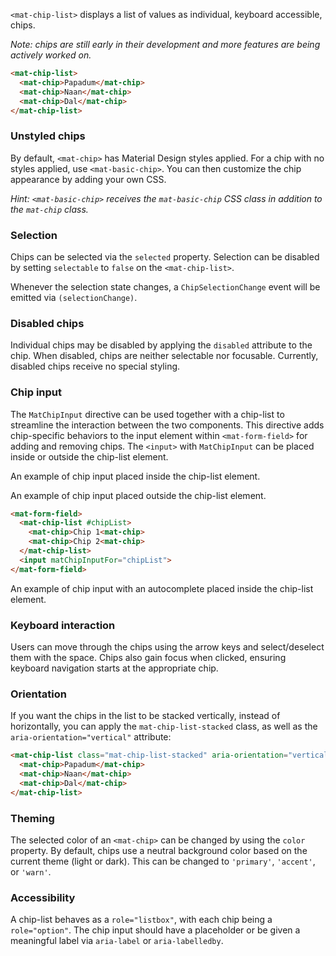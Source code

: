 `<mat-chip-list>` displays a list of values as individual, keyboard accessible, chips.

<!-- example(chips-overview) -->

_Note: chips are still early in their development and more features are being actively worked on._

```html
<mat-chip-list>
  <mat-chip>Papadum</mat-chip>
  <mat-chip>Naan</mat-chip>
  <mat-chip>Dal</mat-chip>
</mat-chip-list>
```

### Unstyled chips
By default, `<mat-chip>` has Material Design styles applied. For a chip with no styles applied,
use `<mat-basic-chip>`. You can then customize the chip appearance by adding your own CSS.

_Hint: `<mat-basic-chip>` receives the `mat-basic-chip` CSS class in addition to the `mat-chip` class._

### Selection
Chips can be selected via the `selected` property. Selection can be disabled by setting
`selectable` to `false` on the `<mat-chip-list>`.

Whenever the selection state changes, a `ChipSelectionChange` event will be emitted via 
`(selectionChange)`.

### Disabled chips
Individual chips may be disabled by applying the `disabled` attribute to the chip. When disabled,
chips are neither selectable nor focusable. Currently, disabled chips receive no special styling.

### Chip input
The `MatChipInput` directive can be used together with a chip-list to streamline the interaction
between the two components. This directive adds chip-specific behaviors to the input element
within `<mat-form-field>` for adding and removing chips. The `<input>` with `MatChipInput` can
be placed inside or outside the chip-list element.

An example of chip input placed inside the chip-list element.
<!-- example(chips-input) -->

An example of chip input placed outside the chip-list element.

```html
<mat-form-field>
  <mat-chip-list #chipList>
    <mat-chip>Chip 1<mat-chip>
    <mat-chip>Chip 2<mat-chip>
  </mat-chip-list>
  <input matChipInputFor="chipList">
</mat-form-field>
```

An example of chip input with an autocomplete placed inside the chip-list element.
<!-- example(chips-autocomplete) -->

### Keyboard interaction
Users can move through the chips using the arrow keys and select/deselect them with the space. Chips
also gain focus when clicked, ensuring keyboard navigation starts at the appropriate chip.

### Orientation
If you want the chips in the list to be stacked vertically, instead of horizontally, you can apply
the `mat-chip-list-stacked` class, as well as the `aria-orientation="vertical"` attribute:

```html
<mat-chip-list class="mat-chip-list-stacked" aria-orientation="vertical">
  <mat-chip>Papadum</mat-chip>
  <mat-chip>Naan</mat-chip>
  <mat-chip>Dal</mat-chip>
</mat-chip-list>
```

### Theming
The selected color of an `<mat-chip>` can be changed by using the `color` property. By default, chips
use a neutral background color based on the current theme (light or dark). This can be changed to
`'primary'`, `'accent'`, or `'warn'`.

### Accessibility
A chip-list behaves as a `role="listbox"`, with each chip being a `role="option"`. The chip input
should have a placeholder or be given a meaningful label via `aria-label` or `aria-labelledby`.
